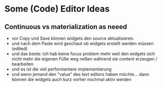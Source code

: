 # Some (Code) Editor Ideas


## Continuous vs materialization as neeed

- vor Copy und Save können widgets den source aktualisieren.
- und nach dem Paste wird geschaut ob widgets erstellt werden müssen (edited) 
- und das beste: ich hab keine focus problem mehr weil den widgets sich nicht mehr die eigenen Füße weg reißen während sie content erzeugen / bearbeiten
- und es ist die viel performantere implementierung
- und wenn jemand den "value" des text editors haben möchte... dann können die widgets auch kurz vorher nochmal aktiv werden
